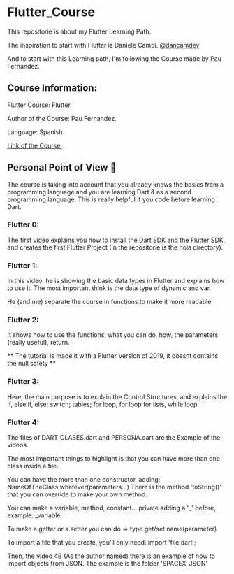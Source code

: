 # Flutter_Course
This repositorie is about my Flutter Learning Path.

The inspiration to start with Flutter is Daniele Cambi.
[@dancamdev](https://www.instagram.com/dancamdev/?hl=es)

And to start with this Learning path, I'm following the Course made by Pau Fernandez.

## Course Information:

Flutter Course: Flutter

Author of the Course: Pau Fernandez.

Language: Spanish.

[Link of the Course.](https://youtube.com/playlist?list=PL-DwF6obA18K9Vb7TP0dd-ISTET9JkMnF)

## Personal Point of View 👀
The course is taking into account that you already knows the basics from a programming language and you are learning Dart &amp; as a second programming language.
This is really helpful if you code before learning Dart.

### Flutter 0:
The first video explains you how to install the Dart SDK and the Flutter SDK, and creates the first Flutter Project (In the repositorie is the hola directory).

### Flutter 1:
In this video, he is showing the basic data types in Flutter and explains how to use it.
The most important think is the data type of dynamic and var.

He (and me) separate the course in functions to make it more readable.

### Flutter 2:
It shows how to use the functions, what you can do, how, the parameters (really useful), return.

** The tutorial is made it with a Flutter Version of 2019, it doesnt contains the null safety **

### Flutter 3:
Here, the main purpose is to explain the Control Structures, and explains the if, else if, else; switch;  tables; for loop, for loop for lists, while loop.

### Flutter 4:
The files of DART_CLASES.dart and PERSONA.dart are the Example of the videos.

The most important things to highlight is that you can have more than one class inside a file.

You can have the more than one constructor, adding: NameOfTheClass.whatever(parameters...)
There is the method 'toString()' that you can override to make your own method.

You can make a variable, method, constant... private adding a '_' before, example: _variable

To make a getter or a setter you can do =>
type get/set name(parameter)

To import a file that you create, you'll only need: import 'file.dart';

Then, the video 4B (As the author named) there is an example of how to import objects from JSON. The example is the folder 'SPACEX_JSON'